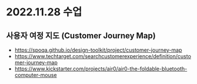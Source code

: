 # 2022.11.28 수업

## 사용자 여정 지도 (Customer Journey Map)
- https://spoqa.github.io/design-toolkit/project/customer-journey-map
- https://www.techtarget.com/searchcustomerexperience/definition/customer-journey-map
- https://www.kickstarter.com/projects/air0/air0-the-foldable-bluetooth-computer-mouse
